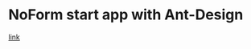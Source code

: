 # NoForm start app with Ant-Design

[link](https://alibaba.github.io/noform/#/zh-CN/docs?md=easy/best-practise-antd)